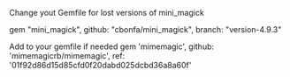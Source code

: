 Change yout Gemfile for lost versions of mini_magick

gem "mini_magick", github: "cbonfa/mini_magick", branch: "version-4.9.3"

Add to your gemfile if needed
gem 'mimemagic', github: 'mimemagicrb/mimemagic', ref: '01f92d86d15d85cfd0f20dabd025dcbd36a8a60f'
